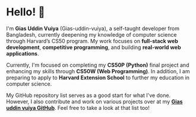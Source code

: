 # Hello! 👋  
I'm **Gias Uddin Vuiya** (Gias-uddin-vuiya), a self-taught developer from Bangladesh, currently deepening my knowledge of computer science through Harvard’s CS50 program. My work focuses on **full-stack web development**, **competitive programming**, and building **real-world web applications**.

Currently, I'm focused on completing my **CS50P (Python)** final project and enhancing my skills through **CS50W (Web Programming)**. In addition, I am preparing to apply to **Harvard Extension School** to further my education in computer science.

My GitHub repository list serves as a good start for what I've done. However, I also contribute and work on various projects over at my **[Gias uddin vuiya GitHub](https://github.com/Gias-uddin-vuiya)**. Feel free to take a look at that list too!


